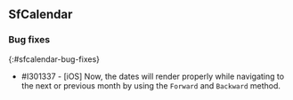 ## SfCalendar

### Bug fixes
{:#sfcalendar-bug-fixes}

* \#I301337 - [iOS] Now, the dates will render properly while navigating to the next or previous month by using the `Forward` and `Backward` method.
